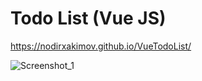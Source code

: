 # Todo List (Vue JS)

https://nodirxakimov.github.io/VueTodoList/

![Screenshot_1](https://user-images.githubusercontent.com/36696948/126762945-a60d0186-80a9-4939-a0fd-62123abfcc04.png)
